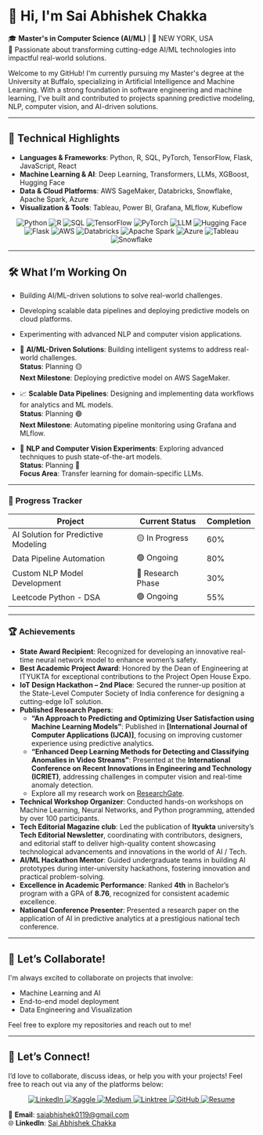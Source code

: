 # 👋 Hi, I'm Sai Abhishek Chakka

🎓 **Master's in Computer Science (AI/ML)** | 📍 NEW YORK, USA  
🌟 Passionate about transforming cutting-edge AI/ML technologies into impactful real-world solutions.

Welcome to my GitHub! I'm currently pursuing my Master's degree at the University at Buffalo, specializing in Artificial Intelligence and Machine Learning. With a strong foundation in software engineering and machine learning, I've built and contributed to projects spanning predictive modeling, NLP, computer vision, and AI-driven solutions. 

---

## 🚀 **Technical Highlights**

- **Languages & Frameworks**: Python, R, SQL, PyTorch, TensorFlow, Flask, JavaScript, React  
- **Machine Learning & AI**: Deep Learning, Transformers, LLMs, XGBoost, Hugging Face  
- **Data & Cloud Platforms**: AWS SageMaker, Databricks, Snowflake, Apache Spark, Azure  
- **Visualization & Tools**: Tableau, Power BI, Grafana, MLflow, Kubeflow  



<div align="center">
    <img src="https://img.shields.io/badge/Python-3776AB?style=for-the-badge&logo=python&logoColor=white" alt="Python" />
    <img src="https://img.shields.io/badge/R-276DC3?style=for-the-badge&logo=r&logoColor=white" alt="R" />
    <img src="https://img.shields.io/badge/SQL-CC2927?style=for-the-badge&logo=microsoft-sql-server&logoColor=white" alt="SQL" />
    <img src="https://img.shields.io/badge/TensorFlow-FF6F00?style=for-the-badge&logo=tensorflow&logoColor=white" alt="TensorFlow" />
    <img src="https://img.shields.io/badge/PyTorch-EE4C2C?style=for-the-badge&logo=pytorch&logoColor=white" alt="PyTorch" />
    <img src="https://img.shields.io/badge/LLM-5A0FC8?style=for-the-badge&logo=OpenAI&logoColor=white" alt="LLM" />
    <img src="https://img.shields.io/badge/Hugging%20Face-FFCC00?style=for-the-badge&logo=huggingface&logoColor=black" alt="Hugging Face" />
    <img src="https://img.shields.io/badge/Flask-000000?style=for-the-badge&logo=flask&logoColor=white" alt="Flask" />
    <img src="https://img.shields.io/badge/AWS-232F3E?style=for-the-badge&logo=amazon-aws&logoColor=white" alt="AWS" />
    <img src="https://img.shields.io/badge/Databricks-FE4C4C?style=for-the-badge&logo=databricks&logoColor=white" alt="Databricks" />
    <img src="https://img.shields.io/badge/Apache%20Spark-E25A1C?style=for-the-badge&logo=apachespark&logoColor=white" alt="Apache Spark" />
    <img src="https://img.shields.io/badge/Azure-0078D4?style=for-the-badge&logo=microsoft-azure&logoColor=white" alt="Azure" />
    <img src="https://img.shields.io/badge/Tableau-E97627?style=for-the-badge&logo=tableau&logoColor=white" alt="Tableau" />
    <img src="https://img.shields.io/badge/Snowflake-29B5E8?style=for-the-badge&logo=snowflake&logoColor=white" alt="Snowflake" />
</div>

---

## 🛠️ **What I’m Working On**

- Building AI/ML-driven solutions to solve real-world challenges.  
- Developing scalable data pipelines and deploying predictive models on cloud platforms.  
- Experimenting with advanced NLP and computer vision applications.



- 🚀 **AI/ML-Driven Solutions**: Building intelligent systems to address real-world challenges.  
  **Status**: Planning 🟡  
  **Next Milestone**: Deploying predictive model on AWS SageMaker.

- 📈 **Scalable Data Pipelines**: Designing and implementing data workflows for analytics and ML models.  
  **Status**: Planning 🟢  
  **Next Milestone**: Automating pipeline monitoring using Grafana and MLflow.

- 🤖 **NLP and Computer Vision Experiments**: Exploring advanced techniques to push state-of-the-art models.  
  **Status**: Planning 🔵  
  **Focus Area**: Transfer learning for domain-specific LLMs.

---

### 🔄 **Progress Tracker**
| **Project**                    | **Current Status**      | **Completion** |
|---------------------------------|-------------------------|----------------|
| AI Solution for Predictive Modeling | 🟡 In Progress         | 60%           |
| Data Pipeline Automation        | 🟢 Ongoing             | 80%           |
| Custom NLP Model Development    | 🔵 Research Phase      | 30%           |
| Leetcode Python - DSA           | 🟢 Ongoing             |  55%           |


---

### 🏆 **Achievements**

- **State Award Recipient**: Recognized for developing an innovative real-time neural network model to enhance women’s safety.  
- **Best Academic Project Award**: Honored by the Dean of Engineering at ITYUKTA for exceptional contributions to the Project Open House Expo.  
- **IoT Design Hackathon – 2nd Place**: Secured the runner-up position at the State-Level Computer Society of India conference for designing a cutting-edge IoT solution.  
- **Published Research Papers**:  
  - **“An Approach to Predicting and Optimizing User Satisfaction using Machine Learning Models”**: Published in **[International Journal of Computer Applications (IJCA)]**, focusing on improving customer experience using predictive analytics.  
  - **“Enhanced Deep Learning Methods for Detecting and Classifying Anomalies in Video Streams”**: Presented at the **International Conference on Recent Innovations in Engineering and Technology (ICRIET)**, addressing challenges in computer vision and real-time anomaly detection.  
  - Explore all my research work on [ResearchGate](https://www.researchgate.net/profile/Sai-Abhishek-Chakka/research).  
- **Technical Workshop Organizer**: Conducted hands-on workshops on Machine Learning, Neural Networks, and Python programming, attended by over 100 participants.  
- **Tech Editorial Magazine club**: Led the publication of **Ityukta** university’s **Tech Editorial Newsletter**, coordinating with contributors, designers, and editorial staff to deliver high-quality content showcasing technological advancements and innovations in the world of AI / Tech.  
- **AI/ML Hackathon Mentor**: Guided undergraduate teams in building AI prototypes during inter-university hackathons, fostering innovation and practical problem-solving.  
- **Excellence in Academic Performance**: Ranked **4th** in Bachelor’s program with a GPA of **8.76**, recognized for consistent academic excellence.  
- **National Conference Presenter**: Presented a research paper on the application of AI in predictive analytics at a prestigious national tech conference.  


---

## 🌱 **Let’s Collaborate!**

I'm always excited to collaborate on projects that involve:  
- Machine Learning and AI  
- End-to-end model deployment  
- Data Engineering and Visualization  

Feel free to explore my repositories and reach out to me!  



---

## 🌱 **Let’s Connect!**

I’d love to collaborate, discuss ideas, or help you with your projects! Feel free to reach out via any of the platforms below:

<div align="center">
    <a href="https://linkedin.com/in/sai-abhishek-chakka" target="_blank">
        <img src="https://img.shields.io/badge/LinkedIn-0077B5?style=for-the-badge&logo=linkedin&logoColor=white" alt="LinkedIn" />
    </a>
    <a href="https://www.kaggle.com/saiabhishekchakka" target="_blank">
        <img src="https://img.shields.io/badge/Kaggle-20BEFF?style=for-the-badge&logo=kaggle&logoColor=white" alt="Kaggle" />
    </a>
    <a href="https://medium.com/@saiabhishekchakka" target="_blank">
        <img src="https://img.shields.io/badge/Medium-000000?style=for-the-badge&logo=medium&logoColor=white" alt="Medium" />
    </a>
    <a href="https://linktr.ee/saiabhishekchakka" target="_blank">
        <img src="https://img.shields.io/badge/Linktree-39E09B?style=for-the-badge&logo=linktree&logoColor=white" alt="Linktree" />
    </a>
    <a href="https://github.com/saiabhishekchakka" target="_blank">
        <img src="https://img.shields.io/badge/GitHub-181717?style=for-the-badge&logo=github&logoColor=white" alt="GitHub" />
    </a>
    <a href="https://drive.google.com/file/d/your-resume-link-here" target="_blank">
        <img src="https://img.shields.io/badge/Resume-FF5733?style=for-the-badge&logo=adobe-acrobat-reader&logoColor=white" alt="Resume" />
    </a>
</div>




📧 **Email**: saiabhishek0119@gmail.com  
🌐 **LinkedIn**: [Sai Abhishek Chakka](https://linkedin.com/sai-abhishek-chakka)
